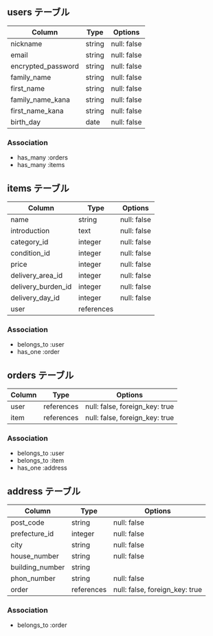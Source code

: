 ## users テーブル

| Column             | Type   | Options     |
| ------------------ | ------ | ----------- |
| nickname           | string | null: false |
| email              | string | null: false |
| encrypted_password | string | null: false |
| family_name        | string | null: false |
| first_name         | string | null: false |
| family_name_kana   | string | null: false |
| first_name_kana    | string | null: false |
| birth_day          | date   | null: false |

### Association

- has_many :orders
- has_many :items

## items テーブル

| Column             | Type       | Options     |
| ------------------ | ---------- | ----------- |
| name               | string     | null: false |
| introduction       | text       | null: false |
| category_id        | integer    | null: false |
| condition_id       | integer    | null: false |
| price              | integer    | null: false |
| delivery_area_id   | integer    | null: false |
| delivery_burden_id | integer    | null: false |
| delivery_day_id    | integer    | null: false |
| user               | references |             |

### Association

- belongs_to :user
- has_one    :order

## orders テーブル

| Column   | Type       | Options                        |
| -------- | ---------- | -------------------------------|
| user     | references | null: false, foreign_key: true |
| item     | references | null: false, foreign_key: true |

### Association

- belongs_to :user
- belongs_to :item
- has_one    :address

## address テーブル

| Column          | Type       | Options                        |
| --------------- | ---------- | ------------------------------ |
| post_code       | string     | null: false                    |
| prefecture_id   | integer    | null: false                    |
| city            | string     | null: false                    |
| house_number    | string     | null: false                    |
| building_number | string     |                                |
| phon_number     | string     | null: false                    |
| order           | references | null: false, foreign_key: true |

### Association

- belongs_to     :order